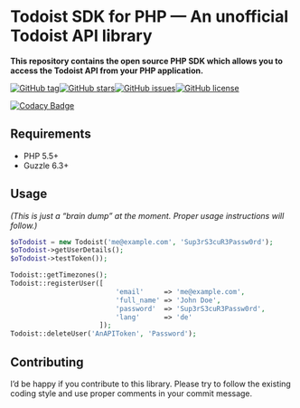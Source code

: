# Todoist SDK for PHP — An unofficial Todoist API library**This repository contains the open source PHP SDK which allows you to access the Todoist API from your PHP application.**[![GitHub tag](https://img.shields.io/github/tag/FabianBeiner/Todoist-PHP-SDK.svg?style=for-the-badge)](https://github.com/FabianBeiner/Todoist-PHP-SDK/tags)[![GitHub stars](https://img.shields.io/github/stars/FabianBeiner/Todoist-PHP-SDK.svg?style=for-the-badge)](https://github.com/FabianBeiner/Todoist-PHP-SDK/stargazers)[![GitHub issues](https://img.shields.io/github/issues/FabianBeiner/Todoist-PHP-SDK.svg?style=for-the-badge)](https://github.com/FabianBeiner/Todoist-PHP-SDK/issues)[![GitHub license](https://img.shields.io/github/license/FabianBeiner/Todoist-PHP-SDK.svg?style=for-the-badge)](https://github.com/FabianBeiner/Todoist-PHP-SDK/blob/master/LICENSE)[![Codacy Badge](https://api.codacy.com/project/badge/Grade/a8cad853a2b041a896753b4dda5659ad)](https://www.codacy.com/app/FabianBeiner/Todoist-PHP-SDK?utm_source=github.com&amp;utm_medium=referral&amp;utm_content=FabianBeiner/Todoist-PHP-SDK&amp;utm_campaign=Badge_Grade)## Requirements- PHP 5.5+- Guzzle 6.3+## Usage*(This is just a “brain dump” at the moment. Proper usage instructions will follow.)*```php$oTodoist = new Todoist('me@example.com', 'Sup3rS3cuR3Passw0rd');$oTodoist->getUserDetails();$oTodoist->testToken());Todoist::getTimezones();Todoist::registerUser([                          'email'     => 'me@example.com',                          'full_name' => 'John Doe',                          'password'  => 'Sup3rS3cuR3Passw0rd',                          'lang'      => 'de'                      ]);Todoist::deleteUser('AnAPIToken', 'Password');```## ContributingI’d be happy if you contribute to this library. Please try to follow theexisting coding style and use proper comments in your commit message.